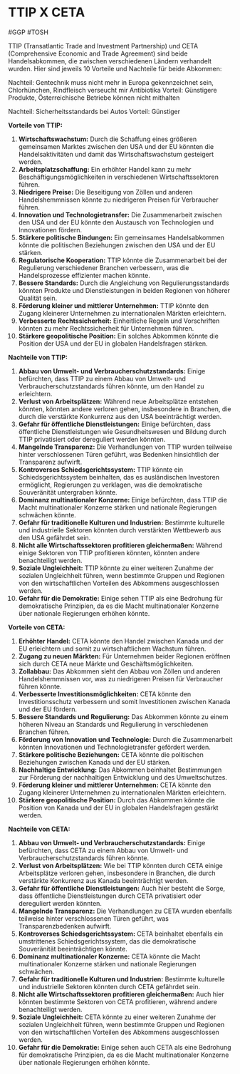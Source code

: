 # TTIP X CETA
#GGP #TOSH

TTIP (Transatlantic Trade and Investment Partnership) und CETA (Comprehensive Economic and Trade Agreement) sind beide Handelsabkommen, die zwischen verschiedenen Ländern verhandelt wurden. Hier sind jeweils 10 Vorteile und Nachteile für beide Abkommen:

Nachteil: Gentechnik muss nicht mehr in Europa gekennzeichnet sein, Chlorhünchen, Rindfleisch verseucht mir Antibiotika
Vorteil: Günstigere Produkte, Österreichische Betriebe können nicht mithalten

Nachteil: Sicherheitsstandards bei Autos
Vorteil: Günstiger


**Vorteile von TTIP:**

1. **Wirtschaftswachstum:** Durch die Schaffung eines größeren gemeinsamen Marktes zwischen den USA und der EU könnten die Handelsaktivitäten und damit das Wirtschaftswachstum gesteigert werden.
2. **Arbeitsplatzschaffung:** Ein erhöhter Handel kann zu mehr Beschäftigungsmöglichkeiten in verschiedenen Wirtschaftssektoren führen.
3. **Niedrigere Preise:** Die Beseitigung von Zöllen und anderen Handelshemmnissen könnte zu niedrigeren Preisen für Verbraucher führen.
4. **Innovation und Technologietransfer:** Die Zusammenarbeit zwischen den USA und der EU könnte den Austausch von Technologien und Innovationen fördern.
5. **Stärkere politische Bindungen:** Ein gemeinsames Handelsabkommen könnte die politischen Beziehungen zwischen den USA und der EU stärken.
6. **Regulatorische Kooperation:** TTIP könnte die Zusammenarbeit bei der Regulierung verschiedener Branchen verbessern, was die Handelsprozesse effizienter machen könnte.
7. **Bessere Standards:** Durch die Angleichung von Regulierungsstandards könnten Produkte und Dienstleistungen in beiden Regionen von höherer Qualität sein.
8. **Förderung kleiner und mittlerer Unternehmen:** TTIP könnte den Zugang kleinerer Unternehmen zu internationalen Märkten erleichtern.
9. **Verbesserte Rechtssicherheit:** Einheitliche Regeln und Vorschriften könnten zu mehr Rechtssicherheit für Unternehmen führen.
10. **Stärkere geopolitische Position:** Ein solches Abkommen könnte die Position der USA und der EU in globalen Handelsfragen stärken.

**Nachteile von TTIP:**

1. **Abbau von Umwelt- und Verbraucherschutzstandards:** Einige befürchten, dass TTIP zu einem Abbau von Umwelt- und Verbraucherschutzstandards führen könnte, um den Handel zu erleichtern.
2. **Verlust von Arbeitsplätzen:** Während neue Arbeitsplätze entstehen könnten, könnten andere verloren gehen, insbesondere in Branchen, die durch die verstärkte Konkurrenz aus den USA beeinträchtigt werden.
3. **Gefahr für öffentliche Dienstleistungen:** Einige befürchten, dass öffentliche Dienstleistungen wie Gesundheitswesen und Bildung durch TTIP privatisiert oder dereguliert werden könnten.
4. **Mangelnde Transparenz:** Die Verhandlungen von TTIP wurden teilweise hinter verschlossenen Türen geführt, was Bedenken hinsichtlich der Transparenz aufwirft.
5. **Kontroverses Schiedsgerichtssystem:** TTIP könnte ein Schiedsgerichtssystem beinhalten, das es ausländischen Investoren ermöglicht, Regierungen zu verklagen, was die demokratische Souveränität untergraben könnte.
6. **Dominanz multinationaler Konzerne:** Einige befürchten, dass TTIP die Macht multinationaler Konzerne stärken und nationale Regierungen schwächen könnte.
7. **Gefahr für traditionelle Kulturen und Industrien:** Bestimmte kulturelle und industrielle Sektoren könnten durch verstärkten Wettbewerb aus den USA gefährdet sein.
8. **Nicht alle Wirtschaftssektoren profitieren gleichermaßen:** Während einige Sektoren von TTIP profitieren könnten, könnten andere benachteiligt werden.
9. **Soziale Ungleichheit:** TTIP könnte zu einer weiteren Zunahme der sozialen Ungleichheit führen, wenn bestimmte Gruppen und Regionen von den wirtschaftlichen Vorteilen des Abkommens ausgeschlossen werden.
10. **Gefahr für die Demokratie:** Einige sehen TTIP als eine Bedrohung für demokratische Prinzipien, da es die Macht multinationaler Konzerne über nationale Regierungen erhöhen könnte.

**Vorteile von CETA:**

1. **Erhöhter Handel:** CETA könnte den Handel zwischen Kanada und der EU erleichtern und somit zu wirtschaftlichem Wachstum führen.
2. **Zugang zu neuen Märkten:** Für Unternehmen beider Regionen eröffnen sich durch CETA neue Märkte und Geschäftsmöglichkeiten.
3. **Zollabbau:** Das Abkommen sieht den Abbau von Zöllen und anderen Handelshemmnissen vor, was zu niedrigeren Preisen für Verbraucher führen könnte.
4. **Verbesserte Investitionsmöglichkeiten:** CETA könnte den Investitionsschutz verbessern und somit Investitionen zwischen Kanada und der EU fördern.
5. **Bessere Standards und Regulierung:** Das Abkommen könnte zu einem höheren Niveau an Standards und Regulierung in verschiedenen Branchen führen.
6. **Förderung von Innovation und Technologie:** Durch die Zusammenarbeit könnten Innovationen und Technologietransfer gefördert werden.
7. **Stärkere politische Beziehungen:** CETA könnte die politischen Beziehungen zwischen Kanada und der EU stärken.
8. **Nachhaltige Entwicklung:** Das Abkommen beinhaltet Bestimmungen zur Förderung der nachhaltigen Entwicklung und des Umweltschutzes.
9. **Förderung kleiner und mittlerer Unternehmen:** CETA könnte den Zugang kleinerer Unternehmen zu internationalen Märkten erleichtern.
10. **Stärkere geopolitische Position:** Durch das Abkommen könnte die Position von Kanada und der EU in globalen Handelsfragen gestärkt werden.

**Nachteile von CETA:**

1. **Abbau von Umwelt- und Verbraucherschutzstandards:** Einige befürchten, dass CETA zu einem Abbau von Umwelt- und Verbraucherschutzstandards führen könnte.
2. **Verlust von Arbeitsplätzen:** Wie bei TTIP könnten durch CETA einige Arbeitsplätze verloren gehen, insbesondere in Branchen, die durch verstärkte Konkurrenz aus Kanada beeinträchtigt werden.
3. **Gefahr für öffentliche Dienstleistungen:** Auch hier besteht die Sorge, dass öffentliche Dienstleistungen durch CETA privatisiert oder dereguliert werden könnten.
4. **Mangelnde Transparenz:** Die Verhandlungen zu CETA wurden ebenfalls teilweise hinter verschlossenen Türen geführt, was Transparenzbedenken aufwirft.
5. **Kontroverses Schiedsgerichtssystem:** CETA beinhaltet ebenfalls ein umstrittenes Schiedsgerichtssystem, das die demokratische Souveränität beeinträchtigen könnte.
6. **Dominanz multinationaler Konzerne:** CETA könnte die Macht multinationaler Konzerne stärken und nationale Regierungen schwächen.
7. **Gefahr für traditionelle Kulturen und Industrien:** Bestimmte kulturelle und industrielle Sektoren könnten durch CETA gefährdet sein.
8. **Nicht alle Wirtschaftssektoren profitieren gleichermaßen:** Auch hier könnten bestimmte Sektoren von CETA profitieren, während andere benachteiligt werden.
9. **Soziale Ungleichheit:** CETA könnte zu einer weiteren Zunahme der sozialen Ungleichheit führen, wenn bestimmte Gruppen und Regionen von den wirtschaftlichen Vorteilen des Abkommens ausgeschlossen werden.
10. **Gefahr für die Demokratie:** Einige sehen auch CETA als eine Bedrohung für demokratische Prinzipien, da es die Macht multinationaler Konzerne über nationale Regierungen erhöhen könnte.